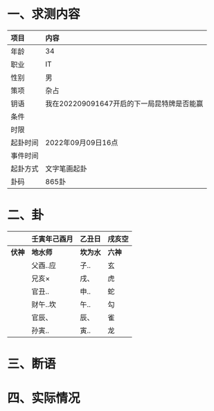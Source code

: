 # 一、求测内容
|项目|内容|
|:-|:-|
|年龄|34|
|职业|IT|
|性别|男|
|策项|杂占|
|钥语|我在202209091647开启的下一局昆特牌是否能赢|
|条件||
|时限||
|起卦时间|2022年09月09日16点|
|事件时间||
|起卦方式|文字笔画起卦|
|卦码|865卦|

# 二、卦
||壬寅年己酉月|乙丑日|戌亥空|
|:-|:-|:-|:-|
|**伏神**|**地水师**|**坎为水**|**六神**|
||父酉..应|子..|玄|
||兄亥×|戌、|虎|
||官丑..|申..|蛇|
||财午..坎|午..|勾|
||官辰、|辰、|雀|
||孙寅..|寅..|龙|


# 三、断语

# 四、实际情况